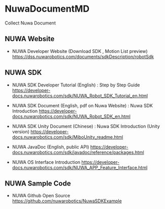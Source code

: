 # NuwaDocumentMD
Collect Nuwa Document

## NUWA Website

* NUWA Developer Website (Download SDK , Motion List preview)
https://dss.nuwarobotics.com/documents/sdkDescription/robotSdk

## NUWA SDK 

* NUWA SDK Developer Tutorial (English) : Step by Step Guide
https://developer-docs.nuwarobotics.com/sdk/NUWA_Robot_SDK_Tutorial_en.html

* NUWA SDK Document (English, pdf on Nuwa Website) : Nuwa SDK Introduction
https://developer-docs.nuwarobotics.com/sdk/NUWA_Robot_SDK_en.html

* NUWA SDK Unity Document (Chinese) : Nuwa SDK Introduction (Unity version)
https://developer-docs.nuwarobotics.com/sdk/MiboUnity_readme.html

* NUWA JavaDoc (English, public API)
https://developer-docs.nuwarobotics.com/sdk/javadoc/reference/packages.html

* NUWA OS Interface Introduction
https://developer-docs.nuwarobotics.com/sdk/NUWA_APP_Feature_Interface.html

## NUWA Sample Code

* NUWA Github Open Source
https://github.com/nuwarobotics/NuwaSDKExample

